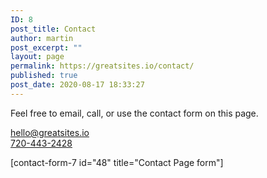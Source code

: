 ```yaml
---
ID: 8
post_title: Contact
author: martin
post_excerpt: ""
layout: page
permalink: https://greatsites.io/contact/
published: true
post_date: 2020-08-17 18:33:27
---
```

<!-- wp:paragraph -->
<p>Feel free to email, call, or use the contact form on this page. </p>
<!-- /wp:paragraph -->

<!-- wp:paragraph -->
<p><a href="mailto:hello@greatsites.io">hello@greatsites.io</a><br><a href="tel:+1-720-443-2428">720-443-2428</a></p>
<!-- /wp:paragraph -->

<!-- wp:paragraph -->
<p>[contact-form-7 id="48" title="Contact Page form"]</p>
<!-- /wp:paragraph -->